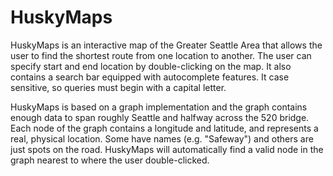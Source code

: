 # HuskyMaps
HuskyMaps is an interactive map of the Greater Seattle Area that allows the user
  to find the shortest route from one location to another. The user can specify
  start and end location by double-clicking on the map. It also contains a search
  bar equipped with autocomplete features. It case sensitive, so queries must
  begin with a capital letter.
  
HuskyMaps is based on a graph implementation and the graph contains enough data to
  span roughly Seattle and halfway across the 520 bridge. Each node of the graph
  contains a longitude and latitude, and represents a real, physical location.
  Some have names (e.g. "Safeway") and others are just spots on the road. 
  HuskyMaps will automatically find a valid node in the graph nearest to where
  the user double-clicked.

